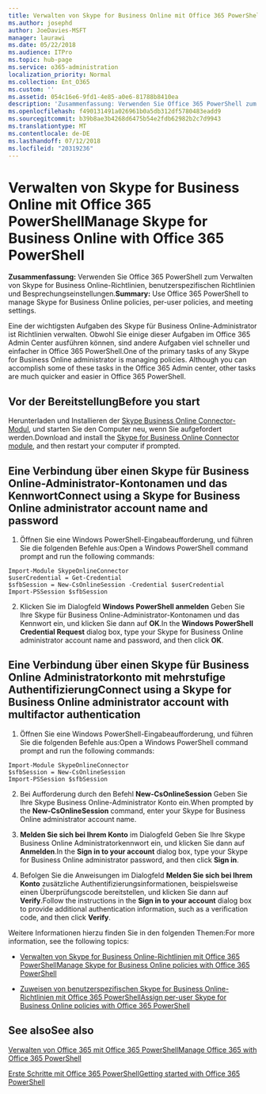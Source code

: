 ```yaml
---
title: Verwalten von Skype for Business Online mit Office 365 PowerShell
ms.author: josephd
author: JoeDavies-MSFT
manager: laurawi
ms.date: 05/22/2018
ms.audience: ITPro
ms.topic: hub-page
ms.service: o365-administration
localization_priority: Normal
ms.collection: Ent_O365
ms.custom: ''
ms.assetid: 054c16e6-9fd1-4e85-a0e6-81788b8410ea
description: 'Zusammenfassung: Verwenden Sie Office 365 PowerShell zum Verwalten von Skype for Business Online-Richtlinien, benutzerspezifischen Richtlinien und Besprechungseinstellungen.'
ms.openlocfilehash: f490131491a026961b0a5db312df5780483eadd9
ms.sourcegitcommit: b39b8ae3b4268d6475b54e2fdb62982b2c7d9943
ms.translationtype: MT
ms.contentlocale: de-DE
ms.lasthandoff: 07/12/2018
ms.locfileid: "20319236"
---
```

# <a name="manage-skype-for-business-online-with-office-365-powershell"></a><span data-ttu-id="05557-103">Verwalten von Skype for Business Online mit Office 365 PowerShell</span><span class="sxs-lookup"><span data-stu-id="05557-103">Manage Skype for Business Online with Office 365 PowerShell</span></span>

 <span data-ttu-id="05557-104">**Zusammenfassung:** Verwenden Sie Office 365 PowerShell zum Verwalten von Skype for Business Online-Richtlinien, benutzerspezifischen Richtlinien und Besprechungseinstellungen.</span><span class="sxs-lookup"><span data-stu-id="05557-104">**Summary:** Use Office 365 PowerShell to manage Skype for Business Online policies, per-user policies, and meeting settings.</span></span>
  
<span data-ttu-id="05557-p101">Eine der wichtigsten Aufgaben des Skype für Business Online-Administrator ist Richtlinien verwalten. Obwohl Sie einige dieser Aufgaben im Office 365 Admin Center ausführen können, sind andere Aufgaben viel schneller und einfacher in Office 365 PowerShell.</span><span class="sxs-lookup"><span data-stu-id="05557-p101">One of the primary tasks of any Skype for Business Online administrator is managing policies. Although you can accomplish some of these tasks in the Office 365 Admin center, other tasks are much quicker and easier in Office 365 PowerShell.</span></span> 

## <a name="before-you-start"></a><span data-ttu-id="05557-107">Vor der Bereitstellung</span><span class="sxs-lookup"><span data-stu-id="05557-107">Before you start</span></span>

<span data-ttu-id="05557-108">Herunterladen und Installieren der [Skype Business Online Connector-Modul](https://www.microsoft.com/en-us/download/details.aspx?id=39366), und starten Sie den Computer neu, wenn Sie aufgefordert werden.</span><span class="sxs-lookup"><span data-stu-id="05557-108">Download and install the [Skype for Business Online Connector module](https://www.microsoft.com/en-us/download/details.aspx?id=39366), and then restart your computer if prompted.</span></span>


## <a name="connect-using-a-skype-for-business-online-administrator-account-name-and-password"></a><span data-ttu-id="05557-109">Eine Verbindung über einen Skype für Business Online-Administrator-Kontonamen und das Kennwort</span><span class="sxs-lookup"><span data-stu-id="05557-109">Connect using a Skype for Business Online administrator account name and password</span></span>

1. <span data-ttu-id="05557-110">Öffnen Sie eine Windows PowerShell-Eingabeaufforderung, und führen Sie die folgenden Befehle aus:</span><span class="sxs-lookup"><span data-stu-id="05557-110">Open a Windows PowerShell command prompt and run the following commands:</span></span> 
    
  ```
  Import-Module SkypeOnlineConnector
  $userCredential = Get-Credential
  $sfbSession = New-CsOnlineSession -Credential $userCredential
  Import-PSSession $sfbSession
  ```

2. <span data-ttu-id="05557-111">Klicken Sie im Dialogfeld **Windows PowerShell anmelden** Geben Sie Ihre Skype für Business Online-Administrator-Kontonamen und das Kennwort ein, und klicken Sie dann auf **OK**.</span><span class="sxs-lookup"><span data-stu-id="05557-111">In the **Windows PowerShell Credential Request** dialog box, type your Skype for Business Online administrator account name and password, and then click **OK**.</span></span>


## <a name="connect-using-a-skype-for-business-online-administrator-account-with-multifactor-authentication"></a><span data-ttu-id="05557-112">Eine Verbindung über einen Skype für Business Online Administratorkonto mit mehrstufige Authentifizierung</span><span class="sxs-lookup"><span data-stu-id="05557-112">Connect using a Skype for Business Online administrator account with multifactor authentication</span></span>

1. <span data-ttu-id="05557-113">Öffnen Sie eine Windows PowerShell-Eingabeaufforderung, und führen Sie die folgenden Befehle aus:</span><span class="sxs-lookup"><span data-stu-id="05557-113">Open a Windows PowerShell command prompt and run the following commands:</span></span>

  ```
  Import-Module SkypeOnlineConnector
  $sfbSession = New-CsOnlineSession
  Import-PSSession $sfbSession
  ```

2. <span data-ttu-id="05557-114">Bei Aufforderung durch den Befehl **New-CsOnlineSession** Geben Sie Ihre Skype Business Online-Administrator Konto ein.</span><span class="sxs-lookup"><span data-stu-id="05557-114">When prompted by the **New-CsOnlineSession** command, enter your Skype for Business Online administrator account name.</span></span>

3. <span data-ttu-id="05557-115">**Melden Sie sich bei Ihrem Konto** im Dialogfeld Geben Sie Ihre Skype Business Online Administratorkennwort ein, und klicken Sie dann auf **Anmelden**.</span><span class="sxs-lookup"><span data-stu-id="05557-115">In the **Sign in to your account** dialog box, type your Skype for Business Online administrator password, and then click **Sign in**.</span></span>

4. <span data-ttu-id="05557-116">Befolgen Sie die Anweisungen im Dialogfeld **Melden Sie sich bei Ihrem Konto** zusätzliche Authentifizierungsinformationen, beispielsweise einen Überprüfungscode bereitstellen, und klicken Sie dann auf **Verify**.</span><span class="sxs-lookup"><span data-stu-id="05557-116">Follow the instructions in the **Sign in to your account** dialog box to provide additional authentication information, such as a verification code, and then click **Verify**.</span></span>

<span data-ttu-id="05557-117">Weitere Informationen hierzu finden Sie in den folgenden Themen:</span><span class="sxs-lookup"><span data-stu-id="05557-117">For more information, see the following topics:</span></span>
  
- [<span data-ttu-id="05557-118">Verwalten von Skype for Business Online-Richtlinien mit Office 365 PowerShell</span><span class="sxs-lookup"><span data-stu-id="05557-118">Manage Skype for Business Online policies with Office 365 PowerShell</span></span>](manage-skype-for-business-online-policies-with-office-365-powershell.md)
    
- [<span data-ttu-id="05557-119">Zuweisen von benutzerspezifischen Skype for Business Online-Richtlinien mit Office 365 PowerShell</span><span class="sxs-lookup"><span data-stu-id="05557-119">Assign per-user Skype for Business Online policies with Office 365 PowerShell</span></span>](assign-per-user-skype-for-business-online-policies-with-office-365-powershell.md)
    
## <a name="see-also"></a><span data-ttu-id="05557-120">See also</span><span class="sxs-lookup"><span data-stu-id="05557-120">See also</span></span>

[<span data-ttu-id="05557-121">Verwalten von Office 365 mit Office 365 PowerShell</span><span class="sxs-lookup"><span data-stu-id="05557-121">Manage Office 365 with Office 365 PowerShell</span></span>](manage-office-365-with-office-365-powershell.md)
  
[<span data-ttu-id="05557-122">Erste Schritte mit Office 365 PowerShell</span><span class="sxs-lookup"><span data-stu-id="05557-122">Getting started with Office 365 PowerShell</span></span>](getting-started-with-office-365-powershell.md)

